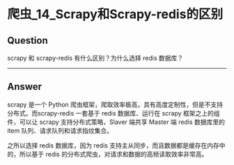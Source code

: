 # 爬虫_14_Scrapy和Scrapy-redis的区别


## Question
scrapy 和 scrapy-redis 有什么区别？为什么选择 redis 数据库？

----

## Answer
scrapy 是一个 Python 爬虫框架，爬取效率极高，具有高度定制性，但是不支持分布式。而scrapy-redis 一套基于 redis 数据库、运行在 scrapy 框架之上的组件，可以让 scrapy 支持分布式策略，Slaver 端共享 Master 端 redis 数据库里的 item 队列、请求队列和请求指纹集合。

之所以选择 redis 数据库，因为 redis 支持主从同步，而且数据都是缓存在内存中的，所以基于 redis 的分布式爬虫，对请求和数据的高频读取效率非常高。